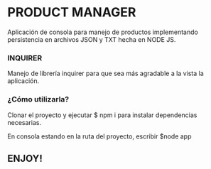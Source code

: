 # PRODUCT MANAGER

Aplicación de consola para manejo de productos implementando persistencia en archivos JSON y TXT hecha en NODE JS.

### INQUIRER

Manejo de librería inquirer para que sea más agradable a la vista la aplicación.

### ¿Cómo utilizarla?

Clonar el proyecto y ejecutar $ npm i para instalar dependencias necesarias.

En consola estando en la ruta del proyecto, escribir $node app

## ENJOY!
